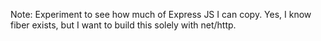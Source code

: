 Note: Experiment to see how much of Express JS I can copy. Yes, I know fiber exists, but I want to build this solely with net/http.
